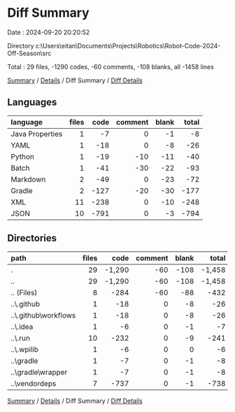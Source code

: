 # Diff Summary

Date : 2024-09-20 20:20:52

Directory c:\\Users\\eitan\\Documents\\Projects\\Robotics\\Robot-Code-2024-Off-Season\\src

Total : 29 files, -1290 codes, -60 comments, -108 blanks, all -1458 lines

[Summary](results.md) / [Details](details.md) / Diff Summary / [Diff Details](diff-details.md)

## Languages

| language        | files | code | comment | blank | total |
|:----------------|------:|-----:|--------:|------:|------:|
| Java Properties |     1 |   -7 |       0 |    -1 |    -8 |
| YAML            |     1 |  -18 |       0 |    -8 |   -26 |
| Python          |     1 |  -19 |     -10 |   -11 |   -40 |
| Batch           |     1 |  -41 |     -30 |   -22 |   -93 |
| Markdown        |     2 |  -49 |       0 |   -23 |   -72 |
| Gradle          |     2 | -127 |     -20 |   -30 |  -177 |
| XML             |    11 | -238 |       0 |   -10 |  -248 |
| JSON            |    10 | -791 |       0 |    -3 |  -794 |

## Directories

| path                   | files |   code | comment | blank |  total |
|:-----------------------|------:|-------:|--------:|------:|-------:|
| .                      |    29 | -1,290 |     -60 |  -108 | -1,458 |
| ..                     |    29 | -1,290 |     -60 |  -108 | -1,458 |
| .. (Files)             |     8 |   -284 |     -60 |   -88 |   -432 |
| ..\\.github            |     1 |    -18 |       0 |    -8 |    -26 |
| ..\\.github\\workflows |     1 |    -18 |       0 |    -8 |    -26 |
| ..\\.idea              |     1 |     -6 |       0 |    -1 |     -7 |
| ..\\.run               |    10 |   -232 |       0 |    -9 |   -241 |
| ..\\.wpilib            |     1 |     -6 |       0 |     0 |     -6 |
| ..\\gradle             |     1 |     -7 |       0 |    -1 |     -8 |
| ..\\gradle\\wrapper    |     1 |     -7 |       0 |    -1 |     -8 |
| ..\\vendordeps         |     7 |   -737 |       0 |    -1 |   -738 |

[Summary](results.md) / [Details](details.md) / Diff Summary / [Diff Details](diff-details.md)